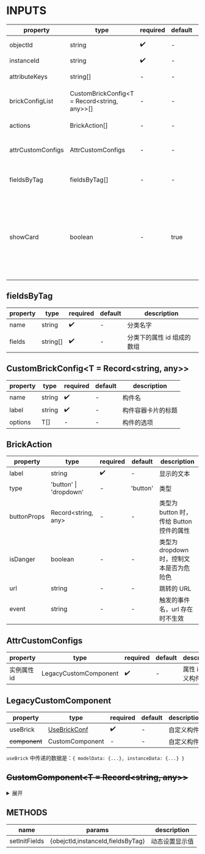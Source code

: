 [//]: # "business-bricks/cmdb-instances/instance-detail.ts"

# INPUTS

| property          | type                                             | required | default | description                                                                             |
| ----------------- | ------------------------------------------------ | -------- | ------- | --------------------------------------------------------------------------------------- |
| objectId          | string                                           | ✔️       | -       | CMDB 模型 ID                                                                            |
| instanceId        | string                                           | ✔️       | -       | 实例 ID                                                                                 |
| attributeKeys     | string[]                                         | -        | -       | 实例属性 key                                                                            |
| brickConfigList   | CustomBrickConfig\<T = Record\<string, any\>\>[] | -        | -       | 自定义展示构件配置列表                                                                  |
| actions           | BrickAction[]                                    | -        | -       | 实例的 actions                                                                          |
| attrCustomConfigs | AttrCustomConfigs                                | -        | -       | 实例属性值自定义构件配置                                                                |
| fieldsByTag       | fieldsByTag[]                                    | -        | -       | 设置指定字段和该字段所属分类                                                            |
| showCard          | boolean                                          | -        | true    | 是否显示外层的卡片，注意当设置为 false 时， 卡片的左上角 title 和右上角的区域也不会显示 |

## fieldsByTag

| property | type     | required | default | description                |
| -------- | -------- | -------- | ------- | -------------------------- |
| name     | string   | ✔️       | -       | 分类名字                   |
| fields   | string[] | ✔️       | -       | 分类下的属性 id 组成的数组 |

## CustomBrickConfig\<T = Record\<string, any\>\>

| property | type   | required | default | description        |
| -------- | ------ | -------- | ------- | ------------------ |
| name     | string | ✔️       | -       | 构件名             |
| label    | string | ✔️       | -       | 构件容器卡片的标题 |
| options  | T[]    | -        | -       | 构件的选项         |

## BrickAction

| property    | type                   | required | default  | description                              |
| ----------- | ---------------------- | -------- | -------- | ---------------------------------------- |
| label       | string                 | ✔️       | -        | 显示的文本                               |
| type        | 'button' \| 'dropdown' | -        | 'button' | 类型                                     |
| buttonProps | Record<string, any>    | -        | -        | 类型为 button 时，传给 Button 控件的属性 |
| isDanger    | boolean                | -        | -        | 类型为 dropdown 时，控制文本是否为危险色 |
| url         | string                 | -        | -        | 跳转的 URL                               |
| event       | string                 | -        | -        | 触发的事件名，url 存在时不生效           |

## AttrCustomConfigs

| property    | type                  | required | default | description            |
| ----------- | --------------------- | -------- | ------- | ---------------------- |
| 实例属性 id | LegacyCustomComponent | ✔️       | -       | 属性 id 自定义构件配置 |

## LegacyCustomComponent

| property             | type                                                                                          | required | default | description |
| -------------------- | --------------------------------------------------------------------------------------------- | -------- | ------- | ----------- |
| useBrick             | [UseBrickConf](http://docs.developers.easyops.cn/docs/api-reference/brick-types.usebrickconf) | ✔️       | -       | 自定义构件  |
| <del>component</del> | CustomComponent                                                                               | -        | -       | 自定义构件  |

`useBrick` 中传递的数据是：`{ modelData: {...}, instanceData: {...} }`

## <del>CustomComponent\<T = Record\<string, any\>\></del>

<details>
<summary>展开</summary>

| property | type   | required | default      | description      |
| -------- | ------ | -------- | ------------ | ---------------- |
| brick    | string | ✔️       | -            | 自定义构件名     |
| field    | string | -        | instanceData | 实例 data        |
| options  | T[]    | -        | -            | 自定义构件的属性 |

</details>

## METHODS

| name          | params                            | description    |
| ------------- | --------------------------------- | -------------- |
| setInitFields | {obejctId,instanceId,fieldsByTag} | 动态设置显示值 |
